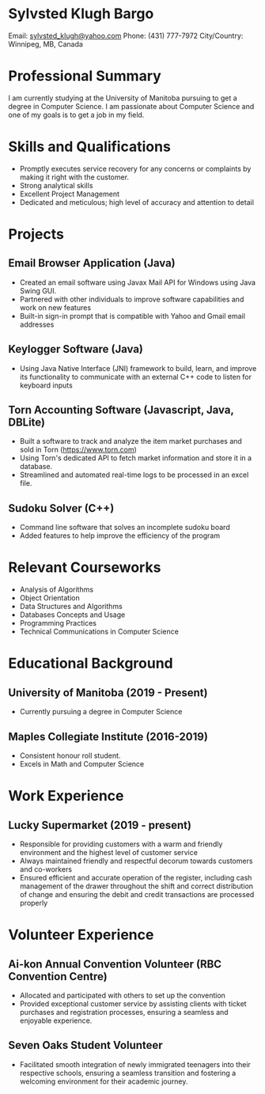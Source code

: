# Sylvsted Klugh Bargo
Email: sylvsted_klugh@yahoo.com
Phone: (431) 777-7972
City/Country: Winnipeg, MB, Canada


# Professional Summary
I am currently studying at the University of Manitoba pursuing to get a degree in Computer Science. I am passionate about Computer Science and one of my goals is to get a job in my field.

# Skills and Qualifications

- Promptly executes service recovery for any concerns or complaints by making it right with the customer.
- Strong analytical skills
- Excellent Project Management
- Dedicated and meticulous; high level of accuracy and attention to detail

# Projects
## Email Browser Application (Java)

 - Created an email software using Javax Mail API for Windows using Java Swing GUI.
 - Partnered with other individuals to improve software capabilities and work on new features
 - Built-in sign-in prompt that is compatible with Yahoo and Gmail email addresses

## Keylogger Software (Java)
- Using Java Native Interface (JNI) framework to build, learn, and improve its functionality to communicate with an external C++ code to listen for keyboard inputs

## Torn Accounting Software (Javascript, Java, DBLite)
- Built a software to track and analyze the item market purchases and sold in Torn (https://www.torn.com)
- Using Torn's dedicated API to fetch market information and store it in a database.
- Streamlined and automated real-time logs to be processed in an excel file.

## Sudoku Solver (C++)
- Command line software that solves an incomplete sudoku board
- Added features to help improve the efficiency of the program

# Relevant Courseworks

 - Analysis of Algorithms
 - Object Orientation
 - Data Structures and Algorithms
 - Databases Concepts and Usage
 - Programming Practices
 - Technical Communications in Computer Science

# Educational Background

## University of Manitoba (2019 - Present)
- Currently pursuing a degree in Computer Science

## Maples Collegiate Institute (2016-2019)
- Consistent honour roll student.
- Excels in Math and Computer Science

# Work Experience
## Lucky Supermarket (2019 - present)
- Responsible for providing customers with a warm and friendly environment and the highest level of customer service
- Always maintained friendly and respectful decorum towards customers and co-workers
- Ensured efficient and accurate operation of the register, including cash management of the drawer throughout the shift and correct distribution of change and ensuring the debit and credit transactions are processed properly


# Volunteer Experience

## Ai-kon Annual Convention Volunteer (RBC Convention Centre)
- Allocated and participated with others to set up the convention
- Provided exceptional customer service by assisting clients with ticket purchases and registration processes, ensuring a seamless and enjoyable experience.

## Seven Oaks Student Volunteer
- Facilitated smooth integration of newly immigrated teenagers into their respective schools, ensuring a seamless transition and fostering a welcoming environment for their academic journey.
<!--stackedit_data:
eyJoaXN0b3J5IjpbLTMyMDQzNDYxNF19
-->
